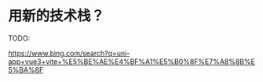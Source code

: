 # 用新的技术栈？

TODO:

https://www.bing.com/search?q=uni-app+vue3+vite+%E5%BE%AE%E4%BF%A1%E5%B0%8F%E7%A8%8B%E5%BA%8F

